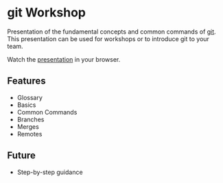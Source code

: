 # git Workshop

Presentation of the fundamental concepts and common commands of [git](http://git-scm.com "git"). This presentation can be used for workshops or to introduce git to your team.

Watch the [presentation](https://gitpitch.com/norberteder/git-workshop "git workshop") in your browser.

## Features

* Glossary
* Basics
* Common Commands
* Branches
* Merges
* Remotes

## Future

* Step-by-step guidance

